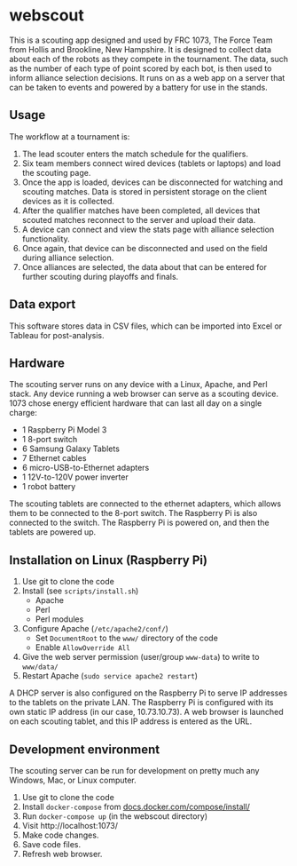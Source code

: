 # webscout

This is a scouting app designed and used by FRC 1073, The Force Team from Hollis and Brookline, New Hampshire.
It is designed to collect data about each of the robots as they compete in the tournament.
The data, such as the number of each type of point scored by each bot, is then used to inform alliance selection decisions.
It runs on as a web app on a server that can be taken to events and powered by a battery for use in the stands.

## Usage

The workflow at a tournament is:

1. The lead scouter enters the match schedule for the qualifiers.
2. Six team members connect wired devices (tablets or laptops) and load the scouting page.
3. Once the app is loaded, devices can be disconnected for watching and scouting matches. Data is stored in persistent storage on the client devices as it is collected.
4. After the qualifier matches have been completed, all devices that scouted matches reconnect to the server and upload their data.
5. A device can connect and view the stats page with alliance selection functionality.
6. Once again, that device can be disconnected and used on the field during alliance selection.
7. Once alliances are selected, the data about that can be entered for further scouting during playoffs and finals.

## Data export

This software stores data in CSV files, which can be imported into Excel or Tableau for post-analysis.

## Hardware

The scouting server runs on any device with a Linux, Apache, and Perl stack. Any device running a web browser can serve as a scouting device. 1073 chose energy efficient hardware that can last all day on a single charge:

- 1 Raspberry Pi Model 3
- 1 8-port switch
- 6 Samsung Galaxy Tablets
- 7 Ethernet cables
- 6 micro-USB-to-Ethernet adapters
- 1 12V-to-120V power inverter
- 1 robot battery

The scouting tablets are connected to the ethernet adapters, which allows them to be connected to the 8-port switch. The Raspberry Pi is also connected to the switch. The Raspberry Pi is powered on, and then the tablets are powered up.

## Installation on Linux (Raspberry Pi)

1. Use git to clone the code
1. Install (see `scripts/install.sh`)
   - Apache
   - Perl
   - Perl modules
1. Configure Apache (`/etc/apache2/conf/`)
   - Set `DocumentRoot` to the `www/` directory of the code
   - Enable `AllowOverride All`
1. Give the web server permission (user/group `www-data`) to write to `www/data/`
1. Restart Apache (`sudo service apache2 restart`)


A DHCP server is also configured on the Raspberry Pi to serve IP addresses to the tablets on the private LAN. The Raspberry Pi is configured with its own static IP address (in our case, 10.73.10.73). A web browser is launched on each scouting tablet, and this IP address is entered as the URL.

## Development environment

The scouting server can be run for development on pretty much any Windows, Mac, or Linux computer.

1. Use git to clone the code
1. Install `docker-compose` from [docs.docker.com/compose/install/](https://docs.docker.com/compose/install/)
1. Run `docker-compose up` (in the webscout directory)
1. Visit http://localhost:1073/
1. Make code changes.
1. Save code files.
1. Refresh web browser.

